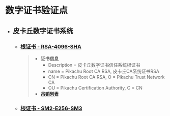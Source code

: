 # 数字证书验证点
- ## 皮卡丘数字证书系统

  - ### [根证书 - RSA-4096-SHA](CA-RSA.cer)

    > - **证书信息**
    >   - Description = 皮卡丘数字证书信任系统根证书
    >   - name = Pikachu Root CA RSA, 皮卡丘CA系统证书RSA
    >   - CN = Pikachu Root CA RSA, O = Pikachu Trust Network CA
    >   - OU = Pikachu Certification Authority, C = CN
    > - **[吊销列表](CA-RSA.crl)**


  - ### [根证书 - SM2-E256-SM3](CA-SM2.cer)

